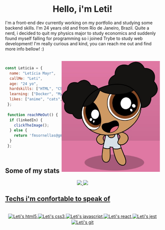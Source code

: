 <h1 align="center">Hello, i'm Leti!</h1>

<p>I'm a front-end dev currently working on my portfolio and studying some backend skills. I'm 24 years old and from Rio de Janeiro, Brazil. Quite a nerd, i decided to quit my physics major to study economics and suddenly found myself falling for programming so i joined Trybe to study web development! I'm really curious and kind, you can reach me out and find more info bellow! :)</p>
<br>
<img src="./powerpuffme.jfif" alt="Linkedin" width="320" align="right">

```JavaScript
const Leticia = {
  name: "Letícia Mayr",
  callMe: "Leti",
  age: "24 yo",
  hardskills: ["HTML", "CSS", "JavaScript", "Jsx", "React", "RTL", "Git"],
  learning: ["Docker", "MySQL", "Node.js"],
  likes: ["anime", "cats", "guitars"],
 };
 
 function reachMeOut() {
  if (linkedIn) {
    clickTheImage();
  } else {
    return 'fmsornellas@gmail.com';
  }
 };
```

</span>
<br>
<h2>Some of my stats</h2>

<div align="center">
  <a href="https://github.com/LeticiaMayr">
  <img widtht="45%" src="https://github-readme-stats.vercel.app/api?username=LeticiaMayr&show_icons=true&include_all_commits=true&theme=dracula&hide=contribs,prs"/>
  <img width="45%" src="https://github-readme-stats.vercel.app/api/top-langs/?username=LeticiaMayr&layout=compact&theme=dracula"/>
</div>

<h2>Techs i'm confortable to speak of</h2> 

<div align="center"><br>
  <img alt="Leti's html5" align="center" height="60" width="80" src="https://cdn.jsdelivr.net/gh/devicons/devicon/icons/html5/html5-original-wordmark.svg" />
  <img alt="Leti's css3" align="center" height="60" width="80" src="https://cdn.jsdelivr.net/gh/devicons/devicon/icons/css3/css3-original-wordmark.svg" />
  <img alt="Leti's javascript" align="center" height="60" width="80" src="https://cdn.jsdelivr.net/gh/devicons/devicon/icons/javascript/javascript-original.svg" />
  <img alt="Leti's react" align="center" height="60" width="80" src="https://cdn.jsdelivr.net/gh/devicons/devicon/icons/react/react-original-wordmark.svg" />
  <img alt="Leti's jest" align="center" height="60" width="80" src="https://cdn.jsdelivr.net/gh/devicons/devicon/icons/jest/jest-plain.svg" />
  <img alt="Leti's git" align="center" height="60" width="80" src="https://cdn.jsdelivr.net/gh/devicons/devicon/icons/git/git-original-wordmark.svg" />
</div>
